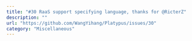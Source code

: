```yaml
---
title: "#30 RaaS support specifying language, thanks for @RicterZ"
description: ""
url: "https://github.com/WangYihang/Platypus/issues/30"
category: "Miscellaneous"
---
```

